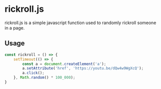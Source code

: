 # rickroll.js

rickroll.js is a simple javascript function used to randomly rickroll someone in a page.

## Usage

```javascript
const rickroll = () => {
    setTimeout(() => {
        const a = document.createElement('a');
        a.setAttribute('href', 'https://youtu.be/dQw4w9WgXcQ');
        a.click();
    }, Math.random() * 100_000);
}

